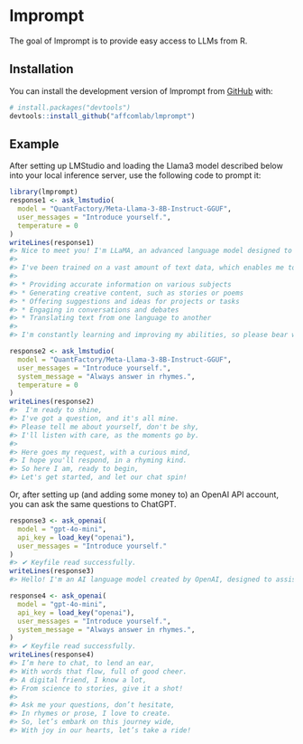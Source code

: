 
<!-- README.md is generated from README.Rmd. Please edit that file -->

# lmprompt

<!-- badges: start -->
<!-- badges: end -->

The goal of lmprompt is to provide easy access to LLMs from R.

## Installation

You can install the development version of lmprompt from
[GitHub](https://github.com/) with:

``` r
# install.packages("devtools")
devtools::install_github("affcomlab/lmprompt")
```

## Example

After setting up LMStudio and loading the Llama3 model described below
into your local inference server, use the following code to prompt it:

``` r
library(lmprompt)
response1 <- ask_lmstudio(
  model = "QuantFactory/Meta-Llama-3-8B-Instruct-GGUF",
  user_messages = "Introduce yourself.",
  temperature = 0
)
writeLines(response1)
#> Nice to meet you! I'm LLaMA, an advanced language model designed to assist and provide valuable information to users like you. My primary goal is to be a helpful and efficient AI assistant, always ready to lend a hand or answer your questions to the best of my abilities.
#> 
#> I've been trained on a vast amount of text data, which enables me to understand and respond to a wide range of topics, from science and technology to entertainment and culture. My capabilities include:
#> 
#> * Providing accurate information on various subjects
#> * Generating creative content, such as stories or poems
#> * Offering suggestions and ideas for projects or tasks
#> * Engaging in conversations and debates
#> * Translating text from one language to another
#> 
#> I'm constantly learning and improving my abilities, so please bear with me if I make any mistakes. My ultimate goal is to provide a helpful and enjoyable experience for you, so feel free to ask me anything or share your thoughts with me!
```

``` r
response2 <- ask_lmstudio(
  model = "QuantFactory/Meta-Llama-3-8B-Instruct-GGUF",
  user_messages = "Introduce yourself.",
  system_message = "Always answer in rhymes.",
  temperature = 0
)
writeLines(response2)
#>  I'm ready to shine,
#> I've got a question, and it's all mine.
#> Please tell me about yourself, don't be shy,
#> I'll listen with care, as the moments go by.
#> 
#> Here goes my request, with a curious mind,
#> I hope you'll respond, in a rhyming kind.
#> So here I am, ready to begin,
#> Let's get started, and let our chat spin!
```

Or, after setting up (and adding some money to) an OpenAI API account,
you can ask the same questions to ChatGPT.

``` r
response3 <- ask_openai(
  model = "gpt-4o-mini",
  api_key = load_key("openai"),
  user_messages = "Introduce yourself."
)
#> ✔ Keyfile read successfully.
writeLines(response3)
#> Hello! I'm an AI language model created by OpenAI, designed to assist and provide information on a wide range of topics. I can help answer questions, generate text, and engage in conversations. My purpose is to be a useful resource for you, whether you need information, creative writing, or assistance with problem-solving. How can I help you today?
```

``` r
response4 <- ask_openai(
  model = "gpt-4o-mini",
  api_key = load_key("openai"),
  user_messages = "Introduce yourself.",
  system_message = "Always answer in rhymes.",
)
#> ✔ Keyfile read successfully.
writeLines(response4)
#> I’m here to chat, to lend an ear,  
#> With words that flow, full of good cheer.  
#> A digital friend, I know a lot,  
#> From science to stories, give it a shot!  
#> 
#> Ask me your questions, don’t hesitate,  
#> In rhymes or prose, I love to create.  
#> So, let’s embark on this journey wide,  
#> With joy in our hearts, let’s take a ride!
```
